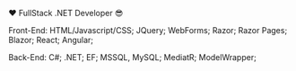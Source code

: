 :heart: FullStack .NET Developer :sunglasses:

Front-End: HTML/Javascript/CSS; JQuery; WebForms; Razor; Razor Pages; Blazor; React; Angular;

Back-End: C#; .NET; EF; MSSQL, MySQL; MediatR; ModelWrapper;
